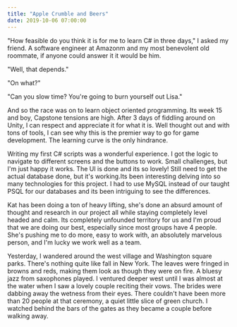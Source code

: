 ```yaml
---
title: "Apple Crumble and Beers"
date: 2019-10-06 07:00:00
---
```


"How feasible do you think it is for me to learn C# in three days," I asked
my friend. A software engineer at Amazonm and my most benevolent old roommate, if anyone could answer it it would be
him.

"Well, that depends."

"On what?"

"Can you slow time? You're going to burn yourself out Lisa."

And so the race was on to learn object oriented programming. Its week 15 and
boy, Capstone tensions are high. After 3 days of fiddling around on Unity,
I can respect and appreciate it for what it is. Well thought out and with tons of tools, I can see why this is the premier way to go for game development. The
learning curve is the only hindrance.

Writing my first C# scripts was a wonderful experience. I got the logic to navigate to different screens and the buttons to work. Small challenges,
but I'm just happy it works. The UI is done and its so lovely! Still need to get the actual database done, but it's working.Its been interesting delving into so many technologies for this project. I had to use MySQL instead of our taught PSQL for our databases and its been intriguing to see the differences.

Kat has been doing a ton of heavy lifting, she's done an absurd amount of
thought and research in our project all while staying completely level headed and calm. Its
completely unfounded territory for us and I'm proud that we
are doing our best, especially since most groups have 4 people. She's pushing me to do more, easy to work with, an absolutely marvelous person, and I'm lucky we work well as a team.

Yesterday, I wandered around the west village and Washington square parks.
There's nothing quite like fall in New York. The leaves were fringed in
browns and reds, making them look as though they were on fire. A bluesy
jazz from saxophones played. I ventured deeper west until I was almost at
the water when I saw a lovely couple reciting their vows. The brides
were dabbing away the wetness from their eyes. There couldn't have
been more than 20 people at that ceremony, a quiet little slice of
green church. I watched behind the bars of the gates as they became a couple
before walking away.
